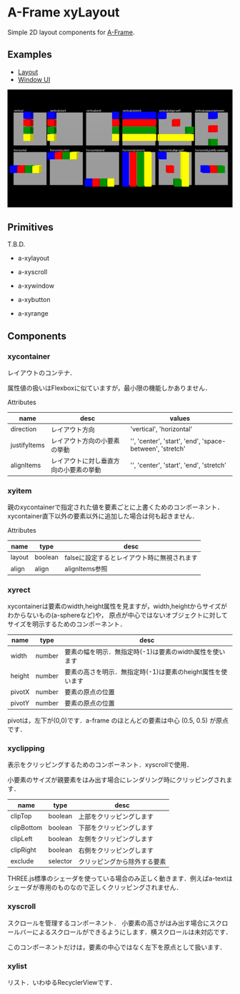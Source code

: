# A-Frame xyLayout

Simple 2D layout components for [A-Frame](https://aframe.io/).

## Examples

- [Layout](https://binzume.github.io/aframe-xylayout/examples/layout.html)
- [Window UI](https://binzume.github.io/aframe-xylayout/examples/window.html)

![Layout example](./examples/layout.png)

## Primitives

T.B.D.

- a-xylayout
- a-xyscroll

- a-xywindow
- a-xybutton
- a-xyrange

## Components

### xycontainer

レイアウトのコンテナ．

属性値の扱いはFlexboxに似ていますが，最小限の機能しかありません．

Attributes

| name | desc | values |
| ---- | ---- | ---- |
| direction    | レイアウト方向 |'vertical', 'horizontal'|
| justifyItems | レイアウト方向の小要素の挙動 |'', 'center', 'start', 'end', 'space-between', 'stretch'|
| alignItems   | レイアウトに対し垂直方向の小要素の挙動 |'', 'center', 'start', 'end', 'stretch'|

### xyitem

親のxycontainerで指定された値を要素ごとに上書くためのコンポーネント．
xycontainer直下以外の要素以外に追加した場合は何も起きません．

Attributes

| name | type | desc |
| ---- | ---- | ---- |
| layout | boolean | falseに設定するとレイアウト時に無視されます |
| align  | align | alignItems参照 |

### xyrect

xycontainerは要素のwidth,height属性を見ますが，width,heightからサイズがわからないもの(a-sphereなど)や，
原点が中心ではないオブジェクトに対してサイズを明示するためのコンポーネント．

| name | type | desc |
| ---- | ---- | ---- |
| width  | number | 要素の幅を明示．無指定時(-1)は要素のwidth属性を使います |
| height | number | 要素の高さを明示．無指定時(-1)は要素のheight属性を使います |
| pivotX | number | 要素の原点の位置 |
| pivotY | number | 要素の原点の位置 |

pivotは，左下が(0,0)です．a-frame のほとんどの要素は中心 (0.5, 0.5) が原点です．

### xyclipping

表示をクリッピングするためのコンポーネント．xyscrollで使用．

小要素のサイズが親要素をはみ出す場合にレンダリング時にクリッピングされます．

| name | type | desc |
| ---- | ---- | ---- |
| clipTop    | boolean  | 上部をクリッピングします |
| clipBottom | boolean  | 下部をクリッピングします |
| clipLeft   | boolean  | 左側をクリッピングします |
| clipRight  | boolean  | 右側をクリッピングします |
| exclude    | selector | クリッピングから除外する要素 |

THREE.js標準のシェーダを使っている場合のみ正しく動きます．例えばa-textはシェーダが専用のものなので正しくクリッピングされません．

### xyscroll

スクロールを管理するコンポーネント．
小要素の高さがはみ出す場合にスクロールバーによるスクロールができるようにします．横スクロールは未対応です．

このコンポーネントだけは，要素の中心ではなく左下を原点として扱います．

### xylist

リスト．いわゆるRecyclerViewです．
